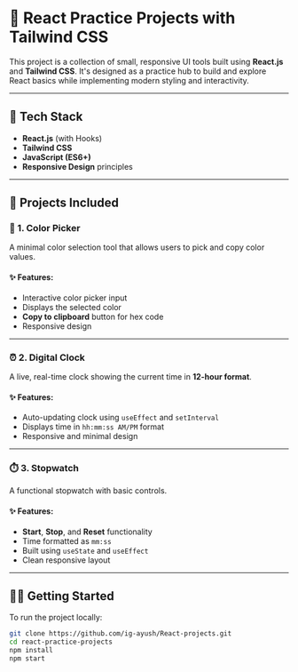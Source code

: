 # 🚀 React Practice Projects with Tailwind CSS

This project is a collection of small, responsive UI tools built using **React.js** and **Tailwind CSS**. It's designed as a practice hub to build and explore React basics while implementing modern styling and interactivity.

---

## 🔧 Tech Stack

- **React.js** (with Hooks)
- **Tailwind CSS**
- **JavaScript (ES6+)**
- **Responsive Design** principles

---

## 📁 Projects Included

### 🎨 1. Color Picker

A minimal color selection tool that allows users to pick and copy color values.

#### ✨ Features:
- Interactive color picker input
- Displays the selected color
- **Copy to clipboard** button for hex code
- Responsive design

---

### ⏰ 2. Digital Clock

A live, real-time clock showing the current time in **12-hour format**.

#### ✨ Features:
- Auto-updating clock using `useEffect` and `setInterval`
- Displays time in `hh:mm:ss AM/PM` format
- Responsive and minimal design

---

### ⏱️ 3. Stopwatch

A functional stopwatch with basic controls.

#### ✨ Features:
- **Start**, **Stop**, and **Reset** functionality
- Time formatted as `mm:ss`
- Built using `useState` and `useEffect`
- Clean responsive layout

---

## 🧑‍💻 Getting Started

To run the project locally:

```bash
git clone https://github.com/ig-ayush/React-projects.git
cd react-practice-projects
npm install
npm start
